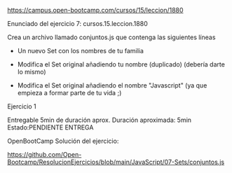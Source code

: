 https://campus.open-bootcamp.com/cursos/15/leccion/1880

Enunciado del ejercicio 7:  cursos.15.leccion.1880

Crea un archivo llamado conjuntos.js que contenga las siguientes líneas

- Un nuevo Set con los nombres de tu familia

- Modifica el Set original añadiendo tu nombre (duplicado) (debería darte lo mismo)

- Modifica el Set original añadiendo el nombre "Javascript" (ya que empieza a formar parte de tu vida ;)

Ejercicio 1

Entregable
5min de duración aprox.
Duración aproximada: 5min
Estado:PENDIENTE ENTREGA


OpenBootCamp
Solución del ejercicio:

https://github.com/Open-Bootcamp/ResolucionEjercicios/blob/main/JavaScript/07-Sets/conjuntos.js
